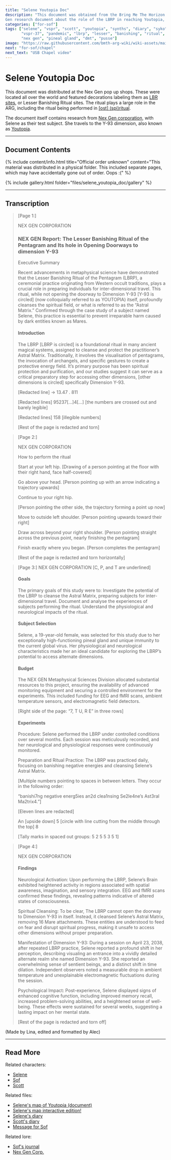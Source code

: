 ```yaml
---
title: "Selene Youtopia Doc"
description: "This document was obtained from the Bring Me The Horizon pop up shops all over the world. It's a Nex 
Gen research document about the role of the LBRP in reaching Youtopia, featuring Selene as a test subject."
categories: ["for-sof"]
tags: ["selene", "vspr", "scott", "youtopia", "synths", "diary", "syko", "for sof",  "files",
       "vspr-37", "pandemic", "lbrp", "lesser", "banishing", "ritual", "pentagram", "spiritual", 
       "nex gen", "pineal gland", "dmt", "pusse"]
image: "https://raw.githubusercontent.com/bmth-arg-wiki/wiki-assets/main/files/selene_youtopia_doc/doc-preview.png"
next: "for-sof/chapel"
next_text: "USB Chapel video"
---
```


# Selene Youtopia Doc

This document was distributed at the Nex Gen pop up shops. These were located all over the world and featured 
decorations labeling them as [LBR sites](lbr_sites), or Lesser Banishing Ritual sites. The ritual plays a large role 
in the ARG, including the ritual being performed in [[ost] (spi)ritual](../music/song-spiritual).

The document itself contains research from [Nex Gen corporation](../lore/nex-gen-corporation), with Selene as their test 
subject. She travels to the Y-93 dimension, also known as [Youtopia](../lore/youtopia). 

***

## Document Contents

{% include content/info.html
title="Official order unknown"
content="This material was distributed in a physical folder. This included separate pages, which may have 
accidentally gone out of order. Oops :("
%}

{% include gallery.html folder="files/selene_youtopia_doc/gallery" %}

***

## Transcription

> [Page 1:]
>
> NEX GEN CORPORATION
>
> ### NEX GEN Report: The Lesser Banishing Ritual of the Pentagram and Its hole in Opening Doorways to dimension Y-93
>
> Executive Summary
>
> Recent advancements in metaphysical science have demonstrated that the Lesser Banishing Ritual of the Pentagram (LBRP), 
> a ceremonial practice originating from Western occult traditions, plays a crucial role in preparing individuals for 
> inter-dimensional travel. This ritual, while not opening the doorway to Dimension Y-93 [Y-93 is circled] 
> (now colloquially referred to as YOUTOPIA) itself, profoundly cleanses the spiritual field, or what is referred 
> to as the “Astral Matrix.” Confirmed through the case study of a subject named Selene, this practice is essential 
> to prevent irreparable harm caused by dark entities known as Mares.
>
> #### Introduction
>
> The LBRP [LBRP is circled] is a foundational ritual in many ancient magical systems, assigned to cleanse and 
> protect the practitioner’s Astral Matrix. Traditionally, it involves the visualisation of pentagrams, the invocation 
> of archangels, and specific gestures to create a protective energy field. It’s primary purpose has been spiritual 
> protection and purification, and our studies suggest it can serve as a critical preparatory step for accessing other 
> dimensions, [other dimensions is circled] specifically Dimension Y-93.
>
> [Redacted line] -> 13.47 . 811
>
> [Redacted lines] 95237[…]4[…] [the numbers are crossed out and barely legible]
>
> [Redacted lines] 158 [illegible numbers]
>
> [Rest of the page is redacted and torn]

> [Page 2:]
>
> NEX GEN CORPORATION
>
> How to perform the ritual
>
> Start at your left hip.
> [Drawing of a person pointing at the floor with their right hand, face half-covered]
>
> Go above your head.
> [Person pointing up with an arrow indicating a trajectory upwards]
>
> Continue to your right hip.
>
> [Person pointing the other side, the trajectory forming a point up now]
>
> Move to outside left shoulder.
> [Person pointing upwards toward their right]
>
> Draw across beyond your right shoulder.
> [Person pointing straight across the previous point, nearly finishing the pentagram]
>
> Finish exactly where you began.
> [Person completes the pentagram]
>
> [Rest of the page is redacted and torn horizontally]

> [Page 3:]
> NEX GEN CORPORATION [C, P, and T are underlined]
>
> #### Goals
>
> The primary goals of this study were to:
> Investigate the potential of the LBRP to cleanse the Astral Matrix, preparing subjects for inter-dimensional travel.
> Document and analyse the experiences of subjects performing the ritual.
> Understand the physiological and neurological impacts of the ritual.
>
> #### Subject Selection
>
> Selene, a 19-year-old female, was selected for this study due to her exceptionally high-functioning pineal gland 
> and unique immunity to the current global virus. Her physiological and neurological characteristics made her an 
> ideal candidate for exploring the LBRP’s potential to access alternate dimensions.
>
> #### Budget
>
> The NEX GEN Metaphysical Sciences Division allocated substantial resources to this project, ensuring the 
> availability of advanced monitoring equipment and securing a controlled environment for the experiments. 
> This included funding for EEG and fMRI scans,  ambient temperature sensors, and electromagnetic field detectors.
>
> [Right side of the page: “7, T U, R E” in three rows]
>
> #### Experiments
>
> Procedure: Selene performed the LBRP under controlled conditions over several months. Each session was meticulously 
> recorded, and her neurological and physiological responses were continuously monitored.
>
> Preparation and Ritual Practice: The LBRP was practiced daily, focusing on banishing negative energies and 
> cleansing Selene’s Astral Matrix.
>
> [Multiple numbers pointing to spaces in between letters. They occur in the following order:
>
> “banishi7ng negative energ5ies an2d clea1nsing Se2le4ne’s Ast3ral Ma2trix4.”]
>
> [Eleven lines are redacted]
>
> An [upside down] 5 [circle with line cutting from the middle through the top] 8
>
> [Tally marks in spaced out groups: 5 2 5 5 3 5 1]

> [Page 4:]
>
> NEX GEN CORPORATION
>
> #### Findings
>
> Neurological Activation: Upon performing the LBRP, Selene’s Brain exhibited heightened activity in regions 
> associated with spatial awareness, imagination, and sensory integration. EEG and fMRI scans confirmed these 
> findings, revealing patterns indicative of altered states of consciousness.
>
> Spiritual Cleansing: To be clear, The LBRP cannot open the doorway to Dimension Y-93 in itself. Instead, it 
> cleansed Selene’s Astral Matrix, removing 16 Mare attachments. These entities are understood to feed on fear 
> and disrupt spiritual progress, making it unsafe to access other dimensions without proper preparation.
>
> Manifestation of Dimension Y-93: During a session on April 23, 2038, after repeated LBRP practice, Selene 
> reported a profound shift in her perception, describing visualing an entrance into a vividly detailed alternate 
> realm she named Dimension Y-93. She reported an overwhelming sense of sentient beings, and a distinct shift in 
> time dilation. Independent observers noted a measurable drop in ambient temperature and unexplainable 
> electromagnetic fluctuations during the session.
>
> Psychological Impact: Post-experience, Selene displayed signs of enhanced cognitive function, including 
> improved memory recall, increased problem-solving abilities, and a heightened sense of well-being. These 
> effects were sustained for several weeks, suggesting a lasting impact on her mental state.
>
> [Rest of the page is redacted and torn off]
>

(Made by Lina, edited and formatted by Alec)

***

## Read More

Related characters:

- [Selene](../characters/selene)
- [Sof](../characters/sof)
- [Scott](../characters/syko)

Related files:

- [Selene's map of Youtopia (document)](selenes_map)
- [Selene's map interactive edition!](../map)
- [Selene's diary](selene_personal_journal)
- [Scott's diary](scott_personal_journal)
- [Message for Sof](msgforsof)

Related lore:

- [Sof's journal](../lore/journal)
- [Nex Gen Corp.](../lore/nex-gen-corporation)